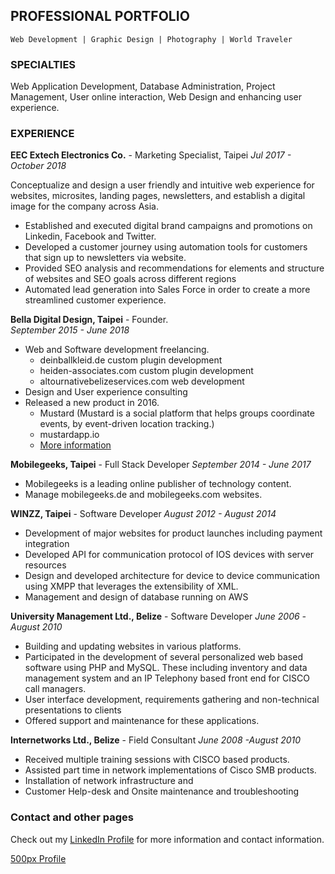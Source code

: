 ## PROFESSIONAL PORTFOLIO
`Web Development | Graphic Design | Photography | World Traveler`


### SPECIALTIES
Web Application Development, Database Administration, Project Management, User online interaction, Web Design and enhancing user experience.


### EXPERIENCE
**EEC Extech Electronics Co.** -  Marketing Specialist, Taipei
*Jul 2017 - October 2018*
	
Conceptualize and design a user friendly and intuitive web experience for websites, microsites, landing pages, newsletters, and establish a digital image for the company across Asia.

* Established and executed digital brand campaigns and promotions on Linkedin, Facebook and Twitter.
* Developed a customer journey using automation tools for customers that sign up to newsletters via website.
* Provided SEO analysis and recommendations for elements and structure of websites and SEO goals across different regions
* Automated lead generation into Sales Force in order to create a more streamlined customer experience. 

**Bella Digital Design,  Taipei** - Founder. 	
*September 2015 - June 2018*

* Web and Software development freelancing.
    * deinballkleid.de custom plugin development
    * heiden-associates.com custom plugin development
    * altournativebelizeservices.com web development
* Design and User experience consulting
* Released a new product in 2016.
    * Mustard (Mustard is a social platform that helps groups coordinate events, by event-driven location tracking.)
    * mustardapp.io
    * [More information](https://www.facebook.com/mustardapp.io/)

**Mobilegeeks,  Taipei** - Full Stack Developer
*September 2014 - June 2017*

* Mobilegeeks is a leading online publisher of technology content.
* Manage mobilegeeks.de and mobilegeeks.com websites. 

**WINZZ, Taipei** - Software Developer
*August 2012 - August 2014*
* Development of major websites for product launches including payment integration
* Developed API for communication protocol of IOS devices with server resources
* Design and developed architecture for device to device communication using XMPP that leverages the extensibility of XML. 
* Management and design of database running on AWS

**University Management Ltd., Belize** - Software Developer
*June 2006 -August 2010*
* Building and updating websites in various platforms.
* Participated in the development of several personalized web based software using PHP and MySQL. These including inventory and data management system and an IP Telephony based front end for CISCO call managers.
* User interface development, requirements gathering and non-technical presentations to clients
* Offered support and maintenance for these applications.

**Internetworks Ltd., Belize** - Field Consultant
*June 2008 -August 2010*
* Received multiple training sessions with CISCO based products.
* Assisted part time in network implementations of Cisco SMB products.
* Installation of network infrastructure and 
* Customer Help-desk and Onsite maintenance and troubleshooting


### Contact and other pages
Check out my [LinkedIn Profile](https://www.linkedin.com/in/melanio-pech-502ba042/) for more information and contact information.

[500px Profile](https://500px.com/melaniopechjr)
